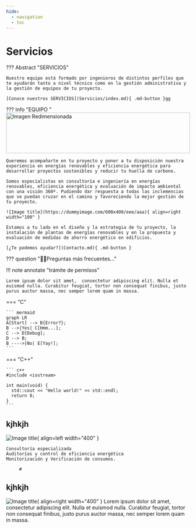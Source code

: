 ```yaml
---
hide:
  - navigation
  - toc
---
```

# Servicios

??? Abstract "SERVICIOS"
    
    Nuestro equipo está formado por ingenieros de distintos perfiles que te ayudarán tanto a nivel técnico como en la gestión administrativa y la gestión de equipos de tu proyecto.

    [Conoce nuestros SERVICIOS](Servicios/index.md){ .md-button }gg


??? Info "EQUIPO "
    <img src="../../assets/equipo.jpg" alt="Imagen Redimensionada" style="width: 100%; height: 111px; object-fit: cover;">


    Queremos acompañarte en tu proyecto y poner a tu disposición nuestra experiencia en energías renovables y eficiencia energética para desarrollar proyectos sostenibles y reducir tu huella de carbono.

    Somos especialistas en consultoría e ingeniería en energías renovables, eficiencia energética y evaluación de impacto ambiental con una visión 360º. Pudiendo dar respuesta a todas las inclemencias que se puedan cruzar en el camino y favoreciendo la mejor gestión de tu proyecto.

    ![Image title](https://dummyimage.com/600x400/eee/aaa){ align=right width="100" }

    Estamos a tu lado en el diseño y la estrategia de tu proyecto, la instalación de plantas de energías renovables y en la propuesta y evaluación de medidas de ahorro energético en edificios.

    [¿Te podemos ayudar?](Contacto.md){ .md-button }


??? question "🙋‍♀️Preguntas más frecuentes…"
 

!!! note annotate "trámite de permisos"

    Lorem ipsum dolor sit amet,  consectetur adipiscing elit. Nulla et
    euismod nulla. Curabitur feugiat, tortor non consequat finibus, justo
    purus auctor massa, nec semper lorem quam in massa.



=== "C"

    ``` mermaid
    graph LR
    A[Start] --> B{Error?};
    B -->|Yes| C[Hmm...];
    C --> D[Debug];
    D --> B;
    B ---->|No| E[Yay!];
    ```

=== "C++"

    ``` c++
    #include <iostream>

    int main(void) {
      std::cout << "Hello world!" << std::endl;
      return 0;
    }
    ```
 
## kjhkjh
![Image title](https://dummyimage.com/600x400/eee/aaa){ align=left width="400" }

    Consultoría especializada
    Auditorías y control de eficiencia energética
    Monitorización y Verificación de consumos.

         # 
## kjhkjh
![Image title](https://dummyimage.com/600x400/eee/aaa){ align=right width="400" }
Lorem ipsum dolor sit amet, consectetur 
adipiscing elit. Nulla et euismod nulla. Curabitur feugiat, tortor non consequat finibus,
justo purus auctor massa, nec semper lorem quam in massa.
        